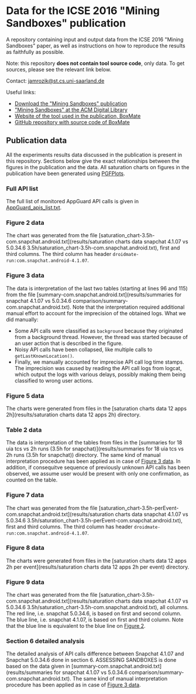 # Data for the ICSE 2016 "Mining Sandboxes" publication

A repository containing input and output data from the ICSE 2016 "Mining Sandboxes" paper, as well as instructions on how to reproduce the results as faithfully as possible.

Note: this repository **does not contain tool source code**, only data. To get sources, please see the relevant link below.

Contact: jamrozik@st.cs.uni-saarland.de

Useful links:
* [Download the "Mining Sandboxes" publication](http://www.boxmate.org/files/boxmate-preprint.pdf)
* ["Mining Sandboxes" at the ACM Digital Library](http://dl.acm.org/citation.cfm?id=2884782)
* [Website of the tool used in the publication, BoxMate](http://www.boxmate.org)
* [GitHub repository with source code of BoxMate](https://github.com/konrad-jamrozik/droidmate)

## Publication data

All the experiments results data discussed in the publication is present in this repository. Sections below give the exact relationships between the figures in the publication and the data. All saturation charts on figures in the publication have been generated using [PGFPlots](http://pgfplots.sourceforge.net/). 

### Full API list

The full list of monitored AppGuard API calls is given in [AppGuard_apis_list.txt](AppGuard_apis_list.txt).

### Figure 2 data

The chart was generated from the file [saturation_chart-3.5h-com.snapchat.android.txt](results/saturation charts data snapchat 4.1.07 vs 5.0.34.6 3.5h/saturation_chart-3.5h-com.snapchat.android.txt), first and third columns. The third column has header `droidmate-run:com.snapchat.android-4.1.07`.

### Figure 3 data

The data is interpretation of the last two tables (starting at lines 96 and 115) from the file [summary-com.snapchat.android.txt](results/summaries for snapchat 4.1.07 vs 5.0.34.6 comparison/summary-com.snapchat.android.txt). Note that the interpretation required additional manual effort to account for the imprecision of the obtained logs. What we did manually:

* Some API calls were classified as `background` because they originated from a background thread. However, the thread was started because of an user action that is described in the figure. 
* Noisy API calls have been collapsed, like multiple calls to `getLastKnownLocation()`.
* Finally, we manually accounted for imprecise API call log time stamps. The imprecision was caused by reading the API call logs from logcat, which output the logs with various delays, possibly making them being classified to wrong user actions.

### Figure 5 data

The charts were generated from files in the [saturation charts data 12 apps 2h](results/saturation charts data 12 apps 2h) directory.

### Table 2 data

The data is interpretation of the tables from files in the [summaries for 18 uia tcs vs 2h runs (3.5h for snapchat)](results/summaries for 18 uia tcs vs 2h runs (3.5h for snapchat)) directory. The same kind of manual interpretation procedure has been applied as in case of [Figure 3 data](#figure-3-data). In addition, if consequitve sequence of previously unknown API calls has been observed, we assume user would be present with only one confirmation, as counted on the table.

### Figure 7 data

The chart was generated from the file [saturation_chart-3.5h-perEvent-com.snapchat.android.txt](results/saturation charts data snapchat 4.1.07 vs 5.0.34.6 3.5h/saturation_chart-3.5h-perEvent-com.snapchat.android.txt), first and third columns. The third column has header `droidmate-run:com.snapchat.android-4.1.07`.

### Figure 8 data

The charts were generated from files in the [saturation charts data 12 apps 2h per event](results/saturation charts data 12 apps 2h per event) directory.

### Figure 9 data

The chart was generated from the file [saturation_chart-3.5h-com.snapchat.android.txt](results/saturation charts data snapchat 4.1.07 vs 5.0.34.6 3.5h/saturation_chart-3.5h-com.snapchat.android.txt), all columns. The red line, i.e. snapchat 5.0.34.6, is based on first and second column. The blue line, i.e. snapchat 4.1.07, is based on first and third column. Note that the blue line is equivalent to the blue line on [Figure 2](#figure-2-data).

### Section 6 detailed analysis

The detailed analysis of API calls difference between Snapchat 4.1.07 and Snapchat 5.0.34.6 done in section 6. ASSESSING SANDBOXES is done based on the data given in [summary-com.snapchat.android.txt](results/summaries for snapchat 4.1.07 vs 5.0.34.6 comparison/summary-com.snapchat.android.txt). The same kind of manual interpretation procedure has been applied as in case of [Figure 3 data](#figure-3-data). 
